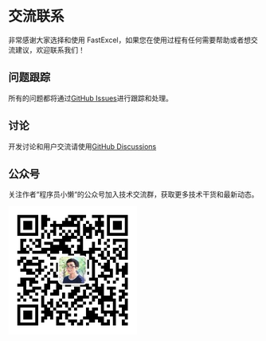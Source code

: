 # 交流联系
非常感谢大家选择和使用 FastExcel，如果您在使用过程有任何需要帮助或者想交流建议，欢迎联系我们！

## 问题跟踪
所有的问题都将通过[GitHub Issues](https://github.com/fast-excel/fastexcel/issues)进行跟踪和处理。

## 讨论
开发讨论和用户交流请使用[GitHub Discussions](https://github.com/fast-excel/fastexcel/discussions)

## 公众号

关注作者“程序员小懒“的公众号加入技术交流群，获取更多技术干货和最新动态。

![img](../../images/wechat-public.jpg)

